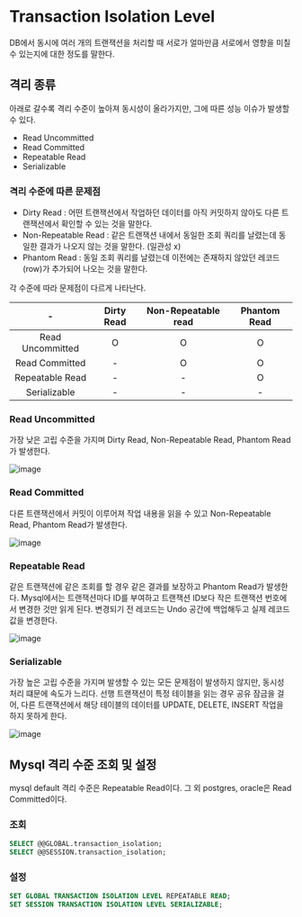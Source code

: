 # Transaction Isolation Level

DB에서 동시에 여러 개의 트랜잭션을 처리할 때 서로가 얼마만큼 서로에서 영향을 미칠 수 있는지에 대한 정도를 말한다.

## 격리 종류

아래로 갈수록 격리 수준이 높아져 동시성이 올라가지만, 그에 따른 성능 이슈가 발생할 수 있다.

- Read Uncommitted
- Read Committed
- Repeatable Read
- Serializable

### 격리 수준에 따른 문제점

- Dirty Read : 어떤 트랜잭션에서 작업하던 데이터를 아직 커밋하지 않아도 다른 트랜잭션에서 확인할 수 있는 것을 말한다.
- Non-Repeatable Read : 같은 트랜잭션 내에서 동일한 조회 쿼리를 날렸는데 동일한 결과가 나오지 않는 것을 말한다. (일관성 x)
- Phantom Read : 동일 조회 쿼리를 날렸는데 이전에는 존재하지 않았던 레코드(row)가 추가되어 나오는 것을 말한다.

각 수준에 따라 문제점이 다르게 나타난다.

|-|Dirty Read|Non-Repeatable read|Phantom Read|
|:-:|:-:|:-:|:-:|
|Read Uncommitted|O|O|O|
|Read Committed|-|O|O|
|Repeatable Read|-|-|O|
|Serializable|-|-|-|

### Read Uncommitted

가장 낮은 고립 수준을 가지며 Dirty Read, Non-Repeatable Read, Phantom Read가 발생한다.

![image](https://user-images.githubusercontent.com/50051656/169473446-adc2f86d-aa89-4d94-b600-2e5b1cbe36c6.png)

### Read Committed

다른 트랜잭션에서 커밋이 이루어져 작업 내용을 읽을 수 있고 Non-Repeatable Read, Phantom Read가 발생한다.

![image](https://user-images.githubusercontent.com/50051656/169473606-c37b7c92-f488-4090-a707-7b289c6bfeae.png)

### Repeatable Read

같은 트랜잭션에 같은 조회를 할 경우 같은 결과를 보장하고 Phantom Read가 발생한다.
Mysql에서는 트랜잭션마다 ID를 부여하고 트랜잭션 ID보다 작은 트랜잭션 번호에서 변경한 것만 읽게 된다. 변경되기 전 레코드는 Undo 공간에 백업해두고 실제 레코드값을 변경한다.

![image](https://user-images.githubusercontent.com/50051656/169473649-7cb1fc12-3f92-4082-9abb-cb525539e667.png)

### Serializable

가장 높은 고립 수준을 가지며 발생할 수 있는 모든 문제점이 발생하지 않지만, 동시성 처리 떄문에 속도가 느리다.
선행 트랜잭션이 특정 테이블을 읽는 경우 공유 잠금을 걸어, 다른 트랜잭션에서 해당 테이블의 데이터를 UPDATE, DELETE, INSERT 작업을 하지 못하게 한다.

![image](https://user-images.githubusercontent.com/50051656/169473680-664f61bd-3538-4f93-8a26-662452b398b5.png)

## Mysql 격리 수준 조회 및 설정

mysql default 격리 수준은 Repeatable Read이다. 그 외 postgres, oracle은 Read Committed이다.

### 조회

```sql
SELECT @@GLOBAL.transaction_isolation;
SELECT @@SESSION.transaction_isolation;
```

### 설정

```sql
SET GLOBAL TRANSACTION ISOLATION LEVEL REPEATABLE READ;
SET SESSION TRANSACTION ISOLATION LEVEL SERIALIZABLE;
```